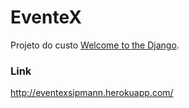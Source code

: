 EventeX
=======

Projeto do custo [Welcome to the Django](http://welcometothedjango.com.br/).


### Link
http://eventexsipmann.herokuapp.com/
